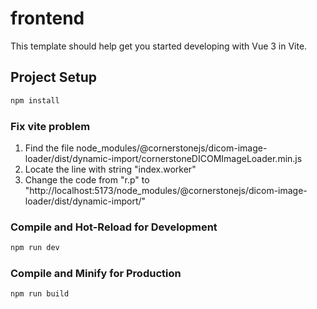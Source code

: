 # frontend

This template should help get you started developing with Vue 3 in Vite.

## Project Setup

```sh
npm install
```

### Fix vite problem
1. Find the file node_modules/@cornerstonejs/dicom-image-loader/dist/dynamic-import/cornerstoneDICOMImageLoader.min.js
2. Locate the line with string "index.worker"
3. Change the code from "r.p" to "http://localhost:5173/node_modules/@cornerstonejs/dicom-image-loader/dist/dynamic-import/" 

### Compile and Hot-Reload for Development

```sh
npm run dev
```

### Compile and Minify for Production

```sh
npm run build
```

